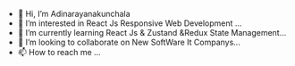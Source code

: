 - 👋 Hi, I’m Adinarayanakunchala
- 👀 I’m interested in  React Js  Responsive Web Development   ...
- 🌱 I’m currently learning  React Js & Zustand  &Redux State Management...
- 💞️ I’m looking to collaborate on   New SoftWare It Companys...
- 📫 How to reach me ...

<!---
Adhinarayanakunchala/Adhinarayanakunchala is a ✨ special ✨ repository because its `README.md` (this file) appears on your GitHub profile.
You can click the Preview link to take a look at your changes.
--->
